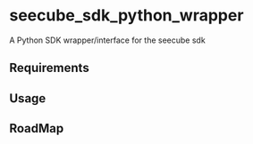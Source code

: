 # seecube_sdk_python_wrapper
A Python SDK wrapper/interface for the seecube sdk

## Requirements

## Usage

## RoadMap




